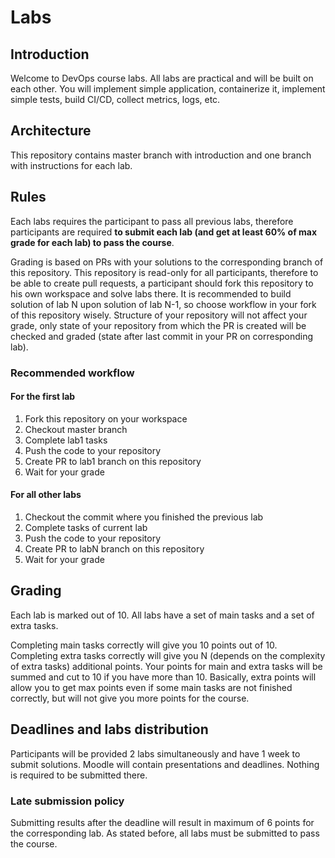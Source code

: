 # Labs

## Introduction

Welcome to DevOps course labs. All labs are practical and will be built on each other. You will implement simple application, containerize it, implement simple tests, build CI/CD, collect metrics, logs, etc.

## Architecture

This repository contains master branch with introduction and one branch with instructions for each lab. 

## Rules

Each labs requires the participant to pass all previous labs, therefore participants are required **to submit each lab (and get at least 60% of max grade for each lab) to pass the course**.

Grading is based on PRs with your solutions to the corresponding branch of this repository. This repository is read-only for all participants, therefore to be able to create pull requests, a participant should fork this repository to his own workspace and solve labs there. It is recommended to build solution of lab N upon solution of lab N-1, so choose workflow in your fork of this repository wisely. Structure of your repository will not affect your grade, only state of your repository from which the PR is created will be checked and graded (state after last commit in your PR on corresponding lab).

### Recommended workflow

#### For the first lab
1. Fork this repository on your workspace
2. Checkout master branch
3. Complete lab1 tasks
4. Push the code to your repository
5. Create PR to lab1 branch on this repository
6. Wait for your grade

#### For all other labs
1. Checkout the commit where you finished the previous lab
2. Complete tasks of current lab
3. Push the code to your repository
4. Create PR to labN branch on this repository
5. Wait for your grade

## Grading 

Each lab is marked out of 10. All labs have a set of main tasks and a set of extra tasks. 

Completing main tasks correctly will give you 10 points out of 10. Completing extra tasks correctly will give you N (depends on the complexity of extra tasks) additional points. Your points for main and extra tasks will be summed and cut to 10 if you have more than 10. Basically, extra points will allow you to get max points even if some main tasks are not finished correctly, but will not give you more points for the course.

## Deadlines and labs distribution

Participants will be provided 2 labs simultaneously and have 1 week to submit solutions. Moodle will contain presentations and deadlines. Nothing is required to be submitted there.

### Late submission policy

Submitting results after the deadline will result in maximum of 6 points for the corresponding lab. As stated before, all labs must be submitted to pass the course. 

